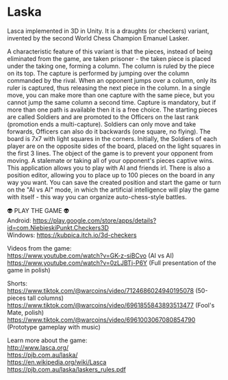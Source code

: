 # Laska
Lasca implemented in 3D in Unity. It is a draughts (or checkers) variant, invented by the second World Chess Champion Emanuel Lasker.

A characteristic feature of this variant is that the pieces, instead of being eliminated from the game, are taken prisoner - the taken piece is placed under the taking one, forming a column. The column is ruled by the piece on its top. The capture is performed by jumping over the column commanded by the rival. When an opponent jumps over a column, only its ruler is captured, thus releasing the next piece in the column. In a single move, you can make more than one capture with the same piece, but you cannot jump the same column a second time. Capture is mandatory, but if more than one path is available then it is a free choice. The starting pieces are called Soldiers and are promoted to the Officers on the last rank (promotion ends a multi-capture). Soldiers can only move and take forwards, Officers can also do it backwards (one square, no flying). The board is 7x7 with light squares in the corners. Initially, the Soldiers of each player are on the opposite sides of the board, placed on the light squares in the first 3 lines. The object of the game is to prevent your opponent from moving. A stalemate or taking all of your opponent's pieces captive wins.
This application allows you to play with AI and friends irl. There is also a position editor, allowing you to place up to 100 pieces on the board in any way you want. You can save the created position and start the game or turn on the "AI vs AI" mode, in which the artificial intelligence will play the game with itself - this way you can organize auto-chess-style battles.

👽 PLAY THE GAME 👽 <br/>
Android: https://play.google.com/store/apps/details?id=com.NiebieskiPunkt.Checkers3D <br/>
Windows: https://kubpica.itch.io/3d-checkers <br/>

Videos from the game: <br/>
https://www.youtube.com/watch?v=GK-z-siBCvo (AI vs AI) <br/>
https://www.youtube.com/watch?v=0zLJBTj-P6Y (Full presentation of the game in polish) <br/>

Shorts: <br/>
https://www.tiktok.com/@warcoins/video/7124686024940195078 (50-pieces tall columns) <br/>
https://www.tiktok.com/@warcoins/video/6961855843893513477 (Fool's Mate, polish) <br/>
https://www.tiktok.com/@warcoins/video/6961003067080854790 (Prototype gameplay with music) <br/>

Learn more about the game: <br/>
http://www.lasca.org/ <br/>
https://pjb.com.au/laska/ <br/>
https://en.wikipedia.org/wiki/Lasca <br/>
https://pjb.com.au/laska/laskers_rules.pdf <br/>
